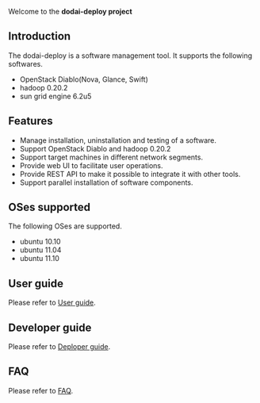 Welcome to the **dodai-deploy project**

## Introduction
The dodai-deploy is a software management tool. It supports the following softwares.

* OpenStack Diablo(Nova, Glance, Swift) 
* hadoop 0.20.2
* sun grid engine 6.2u5

## Features
* Manage installation, uninstallation and testing of a software.
* Support OpenStack Diablo and hadoop 0.20.2
* Support target machines in different network segments.
* Provide web UI to facilitate user operations.
* Provide REST API to make it possible to integrate it with other tools.
* Support parallel installation of software components.

## OSes supported
The following OSes are supported.

* ubuntu 10.10
* ubuntu 11.04
* ubuntu 11.10

## User guide
Please refer to [User guide](/nii-cloud/dodai-deploy/wiki/User-guide). 

## Developer guide
Please refer to [Deploper guide](/nii-cloud/dodai-deploy/wiki/Developer-guide).

## FAQ
Please refer to [FAQ](/nii-cloud/dodai-deploy/wiki/FAQ).
